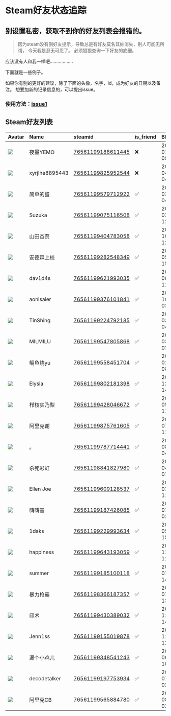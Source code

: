 # Steam好友状态追踪
## 别设置私密，获取不到你的好友列表会报错的。

> 因为steam没有删好友提示，导致总是有好友莫名其妙消失，别人可能无所谓，
> 今天我是忍无可忍了。 必须狠狠查询一下好友的底细。

应该没有人和我一样吧………………

下面就是一些例子。

如果你有别的更好的建议，除了下面的头像，名字，id，成为好友的日期以及备注。 想要加新的记录信息的，可以提出issue。

### 使用方法：[issue1](https://github.com/systemannounce/SteamFriends/issues/1)



## Steam好友列表

| Avatar                                                                            | Name           | steamid                                                                     | is_friend   | BFD                 | removed_time        | Remark   |
|:----------------------------------------------------------------------------------|:---------------|:----------------------------------------------------------------------------|:------------|:--------------------|:--------------------|:---------|
| ![](https://avatars.steamstatic.com/e73f8318e12f396a365c514f396db715900de84c.jpg) | 夜墨YEMO         | [76561199188611445](https://steamcommunity.com/profiles/76561199188611445/) | ❌           | 2024-07-29 09:18:54 | 2025-07-28 10:05:08 |          |
| ![](https://avatars.steamstatic.com/fef49e7fa7e1997310d705b2a6158ff8dc1cdfeb.jpg) | xyrjlhe8895443 | [76561199825952544](https://steamcommunity.com/profiles/76561199825952544/) | ❌           | 2025-04-04 04:48:49 | 2025-07-03 09:51:45 |          |
| ![](https://avatars.steamstatic.com/4049996f7ff9e11c9cb305d85225b093c9f9d2b8.jpg) | 简单的蛋           | [76561199579712922](https://steamcommunity.com/profiles/76561199579712922/) | ✅           | 2024-03-09 04:43:54 |                     |          |
| ![](https://avatars.steamstatic.com/0e96fd1da4c91017a7c1de980d6361b139e6831d.jpg) | Suzuka         | [76561199075116508](https://steamcommunity.com/profiles/76561199075116508/) | ✅           | 2024-03-09 12:10:30 |                     |          |
| ![](https://avatars.steamstatic.com/d515e64880ea54f1c932bd5dda8f30b028578c45.jpg) | 山田杏奈           | [76561199404783058](https://steamcommunity.com/profiles/76561199404783058/) | ✅           | 2022-10-04 12:04:09 |                     |          |
| ![](https://avatars.steamstatic.com/1aaf3a3628c6b8eb4de6b8740133b2473eea38a4.jpg) | 安德森上校          | [76561199282548349](https://steamcommunity.com/profiles/76561199282548349/) | ✅           | 2022-05-13 15:13:07 |                     |          |
| ![](https://avatars.steamstatic.com/9db4379c2531f5accd95570c7ac358f7169393dc.jpg) | dav1d4s        | [76561199621993035](https://steamcommunity.com/profiles/76561199621993035/) | ✅           | 2024-08-05 11:20:53 |                     |          |
| ![](https://avatars.steamstatic.com/71901004b276026f74ee7f559e048f8793c9c655.jpg) | aonisaier      | [76561199376101841](https://steamcommunity.com/profiles/76561199376101841/) | ✅           | 2022-10-05 03:34:16 |                     |          |
| ![](https://avatars.steamstatic.com/837b2235c7972e70268f5312a29c6296084f26eb.jpg) | TinShing       | [76561199224792185](https://steamcommunity.com/profiles/76561199224792185/) | ✅           | 2025-03-17 04:22:54 |                     |          |
| ![](https://avatars.steamstatic.com/cc49601a5e5dccbb111a1494a783f50882c1538e.jpg) | MILMILU        | [76561199547805868](https://steamcommunity.com/profiles/76561199547805868/) | ✅           | 2025-03-11 03:35:23 |                     |          |
| ![](https://avatars.steamstatic.com/3d8d5e456e232c4694a832fd9ea90e3b18ac37ce.jpg) | 鲷鱼烧yu          | [76561199558451704](https://steamcommunity.com/profiles/76561199558451704/) | ✅           | 2025-01-24 08:09:44 |                     |          |
| ![](https://avatars.steamstatic.com/304d1125f19ba7be4370870d2cfefb1c985f949a.jpg) | Elysia         | [76561199802181398](https://steamcommunity.com/profiles/76561199802181398/) | ✅           | 2024-12-01 14:57:28 |                     |          |
| ![](https://avatars.steamstatic.com/498d9d33b6f18385a93be5b0631c8cacbc2822c9.jpg) | 栉枝实乃梨          | [76561199428046672](https://steamcommunity.com/profiles/76561199428046672/) | ✅           | 2023-05-02 11:49:22 |                     |          |
| ![](https://avatars.steamstatic.com/a4767056a7f414785ceb143f1f4a3724186d3d02.jpg) | 阿里克谢           | [76561199875761605](https://steamcommunity.com/profiles/76561199875761605/) | ✅           | 2025-07-08 11:50:56 |                     |          |
| ![](https://avatars.steamstatic.com/af163e806521830847a1c9337fe44940925287a0.jpg) | 。              | [76561199787714441](https://steamcommunity.com/profiles/76561199787714441/) | ✅           | 2025-08-07 04:15:29 |                     |          |
| ![](https://avatars.steamstatic.com/7121785383ebaee1336f86b3824c34e144827846.jpg) | 杀死彩虹           | [76561198841827980](https://steamcommunity.com/profiles/76561198841827980/) | ✅           | 2020-04-01 07:54:53 |                     |          |
| ![](https://avatars.steamstatic.com/7093a3d7ba5ab799de1fe79cc2b884d98933e1d5.jpg) | Ellen Joe      | [76561199609128537](https://steamcommunity.com/profiles/76561199609128537/) | ✅           | 2024-03-23 11:49:58 |                     |          |
| ![](https://avatars.steamstatic.com/31dba45c244f8be4f30287d58b0b0cdd79fe629f.jpg) | 嗨嗨害            | [76561199187426085](https://steamcommunity.com/profiles/76561199187426085/) | ✅           | 2022-07-15 02:18:34 |                     |          |
| ![](https://avatars.steamstatic.com/db9d503749edde6bd3ef0420b3f71e6783082a2e.jpg) | 1daks          | [76561199229993634](https://steamcommunity.com/profiles/76561199229993634/) | ✅           | 2024-05-25 15:44:15 |                     |          |
| ![](https://avatars.steamstatic.com/0e96fd1da4c91017a7c1de980d6361b139e6831d.jpg) | happiness      | [76561199643193059](https://steamcommunity.com/profiles/76561199643193059/) | ✅           | 2024-11-29 11:43:55 |                     |          |
| ![](https://avatars.steamstatic.com/79d3fe5839617eb83a9661071ed021dd56ac8a5b.jpg) | summer         | [76561199185100118](https://steamcommunity.com/profiles/76561199185100118/) | ✅           | 2022-07-14 14:42:39 |                     |          |
| ![](https://avatars.steamstatic.com/0e96fd1da4c91017a7c1de980d6361b139e6831d.jpg) | 暴力枪霸           | [76561198366187357](https://steamcommunity.com/profiles/76561198366187357/) | ✅           | 2020-07-04 13:20:06 |                     |          |
| ![](https://avatars.steamstatic.com/bf63b8cb40a2f09938406eb625fd79933c0943c8.jpg) | 印术             | [76561199430389032](https://steamcommunity.com/profiles/76561199430389032/) | ✅           | 2023-11-24 14:24:38 |                     |          |
| ![](https://avatars.steamstatic.com/86f8b6c36f4251261d40787b19baafc22afd1a25.jpg) | Jenn1ss        | [76561199155019878](https://steamcommunity.com/profiles/76561199155019878/) | ✅           | 2023-11-03 12:23:35 |                     |          |
| ![](https://avatars.steamstatic.com/97f57b58d639bf7e7f0de30ba44f013c32281139.jpg) | 漏个小鸡儿          | [76561199348541243](https://steamcommunity.com/profiles/76561199348541243/) | ✅           | 2022-06-28 10:37:03 |                     |          |
| ![](https://avatars.steamstatic.com/6641e75b8730bc462b567a35cb525ffc85931fcb.jpg) | decodetalker   | [76561199197753934](https://steamcommunity.com/profiles/76561199197753934/) | ✅           | 2022-07-15 02:08:50 |                     |          |
| ![](https://avatars.steamstatic.com/849f9a257cec2a74d0b6a5e83c5f670093b3b58f.jpg) | 阿里克CB          | [76561199565884780](https://steamcommunity.com/profiles/76561199565884780/) | ✅           | 2025-08-14 02:48:25 |                     |          |